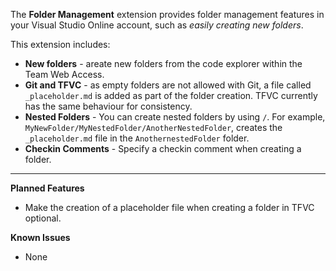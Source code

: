 
The **Folder Management** extension provides folder management features in your Visual Studio Online account, such as *easily creating new folders*.

This extension includes:

- **New folders** - areate new folders from the code explorer within the Team Web Access.
- **Git and TFVC** - as empty folders are not allowed with Git, a file called `_placeholder.md` is added as part of the folder creation. TFVC currently has the same behaviour for consistency.
- **Nested Folders** - You can create nested folders by using `/`. For example, `   MyNewFolder/MyNestedFolder/AnotherNestedFolder`, creates the `_placeholder.md` file in the `AnothernestedFolder` folder.
- **Checkin Comments** - Specify a checkin comment when creating a folder.

----------

**Planned Features**

- Make the creation of a placeholder file when creating a folder in TFVC optional.

**Known Issues**

- None

